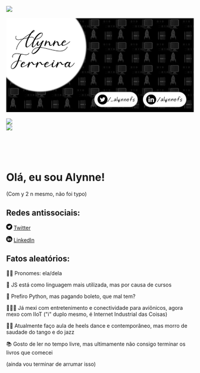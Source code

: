 ![](https://komarev.com/ghpvc/?username=alynnefs&color=blue&style=flat)


![Alt text](https://github.com/alynnefs/alynnefs/blob/main/images/capa.png)

<center>
  <img width="405px" align="left" src="https://github-readme-stats.vercel.app/api/top-langs/?username=alynnefs&hide=html&layout=compact&theme=dark" />
  <img width="405px" align="left" src="https://github-readme-stats.vercel.app/api?username=alynnefs&theme=dark"/>
</center>
<br /><br /><br /><br /><br /><br />



# Olá, eu sou Alynne!
(Com y 2 n mesmo, não foi typo)

## Redes antissociais:

<a href="https://twitter.com/_alynnefs"><img src="https://github.com/alynnefs/alynnefs/blob/main/images/twitter.png" width="16"></img></a> [Twitter](https://twitter.com/_alynnefs) 

<a href="https://www.linkedin.com/in/alynnefs"><img src="https://github.com/alynnefs/alynnefs/blob/main/images/linkedin.png" width="16"></img></a> [LinkedIn](https://www.linkedin.com/in/alynnefs)  

## Fatos aleatórios:

🧒🏼 Pronomes: ela/dela

🧐 JS está como linguagem mais utilizada, mas por causa de cursos

🐍 Prefiro Python, mas pagando boleto, que mal tem?

👩🏼‍💻 Já mexi com entretenimento e conectividade para aviônicos, agora mexo com IIoT ("i" duplo mesmo, é Internet Industrial das Coisas)

💃🏼 Atualmente faço aula de heels dance e contemporâneo, mas morro de saudade do tango e do jazz

📚 Gosto de ler no tempo livre, mas ultimamente não consigo terminar os livros que comecei



(ainda vou terminar de arrumar isso)
